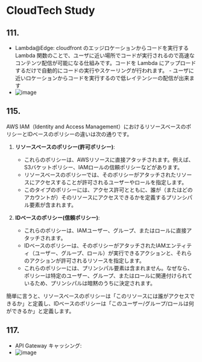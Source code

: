 # CloudTech Study

## 111.

- Lambda@Edge: cloudfront のエッジロケーションからコードを実行する Lambda 関数のことで、ユーザに近い場所でコードが実行されるので高速なコンテンツ配信が可能になる仕組みです。コードを Lambda にアップロードするだけで自動的にコードの実行やスケーリングが行われます。 - ユーザに近いロケーションからコードを実行するので低レイテンシーの配信が出来ます
- ![image](https://github.com/yoshikikasama/network-and-server/assets/61643054/189fc37b-d633-45a8-a3d8-e0256c4772a7)


## 115.

AWS IAM（Identity and Access Management）におけるリソースベースのポリシーとIDベースのポリシーの違いは次の通りです。

1. **リソースベースのポリシー(許可ポリシー)**:
   - これらのポリシーは、AWSリソースに直接アタッチされます。例えば、S3バケットポリシー、IAMロールの信頼ポリシーなどがあります。
   - リソースベースのポリシーでは、そのポリシーがアタッチされたリソースにアクセスすることが許可されるユーザーやロールを指定します。
   - このタイプのポリシーには、アクセス許可とともに、誰が（またはどのアカウントが）そのリソースにアクセスできるかを定義するプリンシパル要素が含まれます。

2. **IDベースのポリシー(信頼ポリシー)**:
   - これらのポリシーは、IAMユーザー、グループ、またはロールに直接アタッチされます。
   - IDベースのポリシーは、そのポリシーがアタッチされたIAMエンティティ（ユーザー、グループ、ロール）が実行できるアクションと、それらのアクションが許可されるリソースを指定します。
   - これらのポリシーには、プリンシパル要素は含まれません。なぜなら、ポリシーは特定のユーザー、グループ、またはロールに関連付けられているため、プリンシパルは暗黙のうちに決定されます。

簡単に言うと、リソースベースのポリシーは「このリソースには誰がアクセスできるか」と定義し、IDベースのポリシーは「このユーザー/グループ/ロールは何ができるか」と定義します。

## 117.

- API Gateway キャッシング:
- ![image](https://github.com/yoshikikasama/network-and-server/assets/61643054/8cf8eb39-96b5-4b59-a399-79e00b90ed1f)
